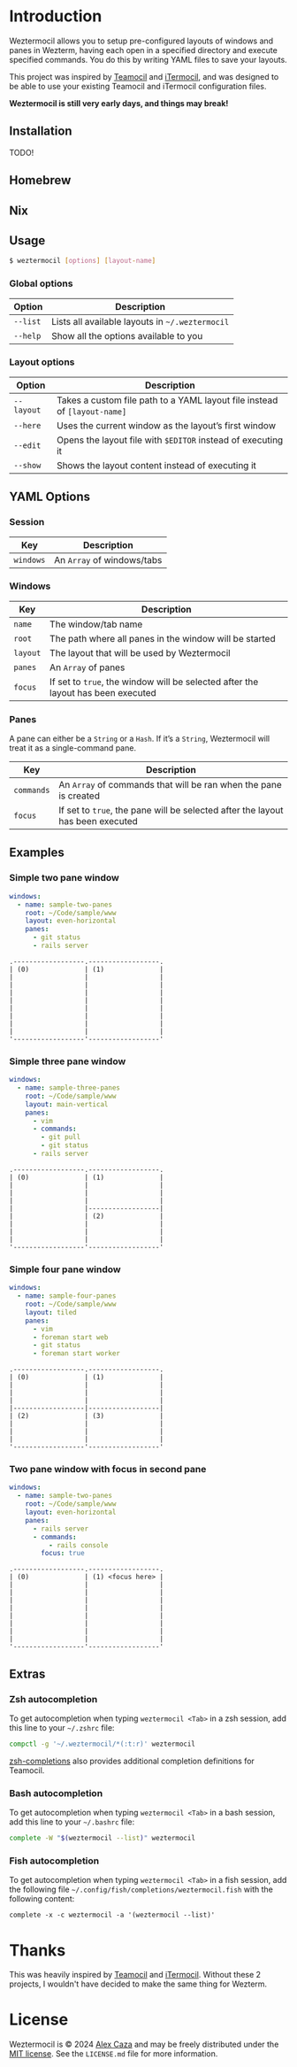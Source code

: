 # Introduction
Weztermocil allows you to setup pre-configured layouts of windows and panes in Wezterm, having each open in a specified directory and execute specified commands. You do this by writing YAML files to save your layouts. 

This project was inspired by [Teamocil](https://github.com/remi/teamocil) and [iTermocil](https://github.com/TomAnthony/itermocil), and was designed to be able to use your existing Teamocil and iTermocil configuration files.

**Weztermocil is still very early days, and things may break!**

## Installation

TODO!

## Homebrew

## Nix

## Usage

```bash
$ weztermocil [options] [layout-name]
```

### Global options

| Option      | Description
|-------------|----------------------------
| `--list`    | Lists all available layouts in `~/.weztermocil`
| `--help`    | Show all the options available to you

### Layout options

| Option      | Description
|-------------|----------------------------
| `--layout`  | Takes a custom file path to a YAML layout file instead of `[layout-name]`
| `--here`    | Uses the current window as the layout’s first window
| `--edit`    | Opens the layout file with `$EDITOR` instead of executing it
| `--show`    | Shows the layout content instead of executing it

## YAML Options

### Session

| Key       | Description
|-----------|----------------------------
| `windows` | An `Array` of windows/tabs

### Windows

| Key       | Description
|-----------|----------------------------
| `name`    | The window/tab name
| `root`    | The path where all panes in the window will be started
| `layout`  | The layout that will be used by Weztermocil
| `panes`   | An `Array` of panes
| `focus`   | If set to `true`, the window will be selected after the layout has been executed

### Panes

A pane can either be a `String` or a `Hash`. If it’s a `String`, Weztermocil will
treat it as a single-command pane.

| Key        | Description
|------------|----------------------------
| `commands` | An `Array` of commands that will be ran when the pane is created
| `focus`    | If set to `true`, the pane will be selected after the layout has been executed

## Examples

### Simple two pane window

```yaml
windows:
  - name: sample-two-panes
    root: ~/Code/sample/www
    layout: even-horizontal
    panes:
      - git status
      - rails server
```

```
.------------------.------------------.
| (0)              | (1)              |
|                  |                  |
|                  |                  |
|                  |                  |
|                  |                  |
|                  |                  |
|                  |                  |
|                  |                  |
|                  |                  |
'------------------'------------------'
```

### Simple three pane window

```yaml
windows:
  - name: sample-three-panes
    root: ~/Code/sample/www
    layout: main-vertical
    panes:
      - vim
      - commands:
        - git pull
        - git status
      - rails server
```

```
.------------------.------------------.
| (0)              | (1)              |
|                  |                  |
|                  |                  |
|                  |                  |
|                  |------------------|
|                  | (2)              |
|                  |                  |
|                  |                  |
|                  |                  |
'------------------'------------------'
```

### Simple four pane window

```yaml
windows:
  - name: sample-four-panes
    root: ~/Code/sample/www
    layout: tiled
    panes:
      - vim
      - foreman start web
      - git status
      - foreman start worker
```

```
.------------------.------------------.
| (0)              | (1)              |
|                  |                  |
|                  |                  |
|                  |                  |
|------------------|------------------|
| (2)              | (3)              |
|                  |                  |
|                  |                  |
|                  |                  |
'------------------'------------------'
```

### Two pane window with focus in second pane

```yaml
windows:
  - name: sample-two-panes
    root: ~/Code/sample/www
    layout: even-horizontal
    panes:
      - rails server
      - commands:
          - rails console
        focus: true
```

```
.------------------.------------------.
| (0)              | (1) <focus here> |
|                  |                  |
|                  |                  |
|                  |                  |
|                  |                  |
|                  |                  |
|                  |                  |
|                  |                  |
|                  |                  |
'------------------'------------------'
```

## Extras
### Zsh autocompletion

To get autocompletion when typing `weztermocil <Tab>` in a zsh session, add this line to your `~/.zshrc` file:

```zsh
compctl -g '~/.weztermocil/*(:t:r)' weztermocil
```

[zsh-completions](https://github.com/zsh-users/zsh-completions) also provides
additional completion definitions for Teamocil.

### Bash autocompletion

To get autocompletion when typing `weztermocil <Tab>` in a bash session, add this line to your `~/.bashrc` file:

```bash
complete -W "$(weztermocil --list)" weztermocil
```

### Fish autocompletion

To get autocompletion when typing `weztermocil <Tab>` in a fish session,
add the following file `~/.config/fish/completions/weztermocil.fish` with
the following content:

```fish
complete -x -c weztermocil -a '(weztermocil --list)'
```

# Thanks
This was heavily inspired by [Teamocil](https://github.com/remi/teamocil) and [iTermocil](https://github.com/TomAnthony/itermocil). Without these 2 projects, I wouldn't have decided to make the same thing for Wezterm.

# License
Weztermocil is © 2024 [Alex Caza](https://alexcaza.com) and may be freely
distributed under the [MIT license](https://github.com/alexcaza/weztermocil/blob/master/LICENSE.md).
See the `LICENSE.md` file for more information.
